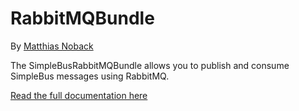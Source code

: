 # RabbitMQBundle

By [Matthias Noback](http://php-and-symfony.matthiasnoback.nl/)

The SimpleBusRabbitMQBundle allows you to publish and consume SimpleBus messages using RabbitMQ.

[Read the full documentation here](http://simplebus.github.io/RabbitMQBundle)
